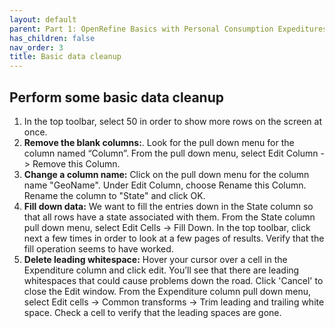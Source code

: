 ```yaml
---
layout: default
parent: Part 1: OpenRefine Basics with Personal Consumption Expeditures Data
has_children: false
nav_order: 3
title: Basic data cleanup
---
```


## Perform some basic data cleanup 1. In the top toolbar, select 50 in order to show more rows on the screen at once.
2. **Remove the blank columns:**. Look for the pull down menu for the column named “Column”. From the pull down menu, selectEdit Column -> Remove this Column.
3. **Change a column name:** Click on the pull down menu for the column name "GeoName". Under Edit Column, choose Rename this Column. Rename the column to "State" and click OK.
3. **Fill down data:** We want to fill the entries down in the State column so that all rows have a state associated with them. From the State column pull down menu, select Edit Cells -> Fill Down. In the top toolbar, click next a few times in order to look at a few pages of results. Verify that the fill operation seems to have worked.4. **Delete leading whitespace:** Hover your cursor over a cell in the Expenditure column and click edit. You’ll see that there are leading whitespaces that could cause problems down the road. Click 'Cancel' to close the Edit window. From the Expenditure column pull down menu, select Edit cells -> Common transforms -> Trim leading and trailing white space. Check a cell to verify that the leading spaces are gone.

